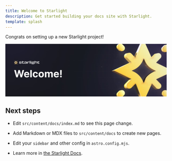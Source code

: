 ```yaml
---
title: Welcome to Starlight
description: Get started building your docs site with Starlight.
template: splash
---
```


Congrats on setting up a new Starlight project!

![An example image welcoming new Starlight users with the Starlight logo](../../assets/example-image.jpg)

## Next steps

- Edit `src/content/docs/index.md` to see this page change.

- Add Markdown or MDX files to `src/content/docs` to create new pages.

- Edit your `sidebar` and other config in `astro.config.mjs`.

- Learn more in [the Starlight Docs](https://starlight.astro.build/).
